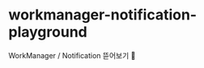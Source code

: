 # workmanager-notification-playground                
WorkManager / Notification 뜯어보기 🍖                    
